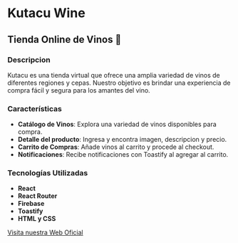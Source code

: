 # Kutacu Wine

## Tienda Online de Vinos 🍷


### Descripcion

Kutacu es una tienda virtual que ofrece una amplia variedad de vinos de diferentes regiones y cepas. Nuestro objetivo es brindar una experiencia de compra fácil y segura para los amantes del vino.

### Características 

- **Catálogo de Vinos**: Explora una variedad de vinos disponibles para compra. 
- **Detalle del producto**: Ingresa y encontra imagen, descripcion y precio.
- **Carrito de Compras**: Añade vinos al carrito y procede al checkout. 
- **Notificaciones**: Recibe notificaciones con Toastify al agregar al carrito. 


 ### Tecnologías Utilizadas 
- **React**
- **React Router**
- **Firebase**
- **Toastify** 
- **HTML y CSS**



[Visita nuestra Web Oficial](https://671c3af474664d1384b7255f--celebrated-kelpie-4a5a77.netlify.app/) 

